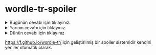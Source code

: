 # wordle-tr-spoiler

<details>
  <summary>Bugünün cevabı için tıklayınız.</summary>
  <br>
    <b> apiko </b>
</details>

<details>
  <summary>Yarının cevabı için tıklayınız</summary>
  <br>
   <b> etlik </b>
</details>

<details>
  <summary>Dünün cevabı için tıklayınız </summary>
  <br>
  <b> pelin </b>
</details>

https://f.github.io/wordle-tr/ için geliştirilmiş bir spoiler sistemidir kendini yeniler otomatik olarak.

